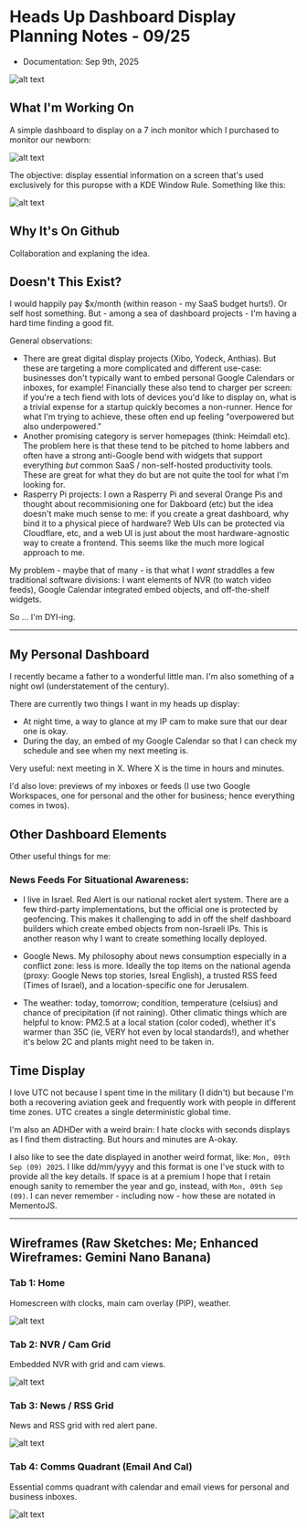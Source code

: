 # Heads Up Dashboard Display Planning Notes - 09/25

- Documentation: Sep 9th, 2025

![alt text](wireframes/gemini-enhanced/round3/1.png)

## What I'm Working On

A simple dashboard to display on a 7 inch monitor which I purchased to monitor our newborn:

![alt text](images/2.png)

The objective: display essential information on a screen that's used exclusively for this puropse with a KDE Window Rule. Something like this:

![alt text](images/3.png)

## Why It's On Github

Collaboration and explaning the idea.

## Doesn't This Exist?

I would happily pay $x/month (within reason - my SaaS budget hurts!). Or self host something. But - among a sea of dashboard projects - I'm having  a hard time finding a good fit. 

General observations:

- There are great digital display projects (Xibo, Yodeck, Anthias). But these are targeting a more complicated and different use-case: businesses don't typically want to embed personal Google Calendars or inboxes, for example! Financially these also tend to charger per screen: if you're a tech fiend with lots of devices you'd like to display on, what is a trivial expense for a startup quickly becomes a non-runner. Hence for what I'm trying to achieve, these often end up feeling "overpowered but also underpowered." 
- Another promising category is server homepages (think: Heimdall etc). The problem here is that these tend to be pitched to home labbers and often have a strong anti-Google bend with widgets that support everything *but* common SaaS / non-self-hosted productivity tools. These are great for what they do but are not quite the tool for what I'm looking for.
- Rasperry Pi projects: I own a Rasperry Pi and several Orange Pis and thought about recommisioning one for Dakboard (etc) but the idea doesn't make much sense to me: if you create a great dashboard, why bind it to a physical piece of hardware? Web UIs can be protected via Cloudflare, etc, and a web UI is just about the most hardware-agnostic way to create a frontend. This seems like the much more logical approach to me. 

My problem - maybe that of many - is that what I *want* straddles a few traditional software divisions: I want elements of NVR (to watch video feeds), Google Calendar integrated embed objects, and off-the-shelf widgets. 

So ... I'm DYI-ing.

---

## My Personal Dashboard

I recently became a father to a wonderful little man. I'm also something of a night owl (understatement of the century). 

There are currently two things I want in my heads up display:

- At night time, a way to glance at my IP cam to make sure that our dear one is okay. 
- During the day, an embed of my Google Calendar so that I can check my schedule and see when my next meeting is.

Very useful: next meeting in X. Where X is the time in hours and minutes.

I'd also love: previews of my inboxes or feeds (I use two Google Workspaces, one for personal and the other for business; hence everything comes in twos).

## Other Dashboard Elements

Other useful things for me:

### News Feeds For Situational Awareness:

- I live in Israel. Red Alert is our national rocket alert system. There are a few third-party implementations, but the official one is protected by geofencing. This makes it challenging to add in off the shelf dashboard builders which create embed objects from non-Israeli IPs. This is another reason why I want to create something locally deployed.
- Google News. My philosophy about news consumption especially in a conflict zone: less is more. Ideally the top items on the national agenda (proxy: Google News top stories, Isreal English), a trusted RSS feed (Times of Israel), and a location-specific one for Jerusalem. 


- The weather: today, tomorrow; condition, temperature (celsius) and chance of precipitation (if not raining). Other climatic things which are helpful to know: PM2.5 at a local station (color coded), whether it's warmer than 35C (ie, VERY hot even by local standards!), and whether it's below 2C and plants might need to be taken in. 

## Time Display

I love UTC not because I spent time in the military (I didn't) but because I'm both a recovering aviation geek and frequently work with people in different time zones. UTC creates a single deterministic global time. 

I'm also an ADHDer with a weird brain: I hate clocks with seconds displays as I find them distracting. But hours and minutes are A-okay. 

I also like to see the date displayed in another weird format, like: `Mon, 09th Sep (09) 2025`. I like dd/mm/yyyy and this format is one I've stuck with to provide all the key details. If space is at a premium I hope that I retain enough sanity to remember the year and go, instead, with `Mon, 09th Sep (09)`. I can never remember - including now - how these are notated in MementoJS.


---

## Wireframes (Raw Sketches: Me; Enhanced Wireframes: Gemini Nano Banana)

### Tab 1: Home

Homescreen with clocks, main cam overlay (PIP), weather.

![alt text](wireframes/gemini-enhanced/round3/1.png)

### Tab 2: NVR / Cam Grid

Embedded NVR with grid and cam views.

![alt text](wireframes/gemini-enhanced/round3/2.png)

### Tab 3: News / RSS Grid

News and RSS grid with red alert pane. 

![alt text](wireframes/gemini-enhanced/round3/3.png)

### Tab 4: Comms Quadrant (Email And Cal)

Essential comms quadrant with calendar and email views for personal and business inboxes.

![alt text](wireframes/gemini-enhanced/round3/4.png)